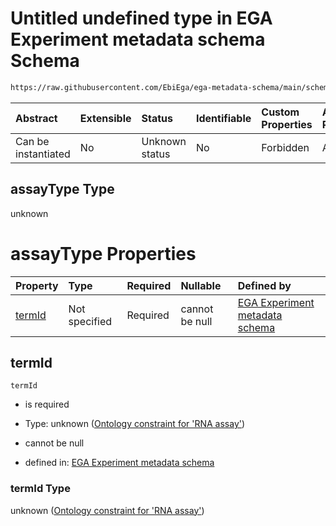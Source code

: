 # Untitled undefined type in EGA Experiment metadata schema Schema

```txt
https://raw.githubusercontent.com/EbiEga/ega-metadata-schema/main/schemas/EGA.experiment.json#/anyOf/1/then/properties/assayType
```



| Abstract            | Extensible | Status         | Identifiable | Custom Properties | Additional Properties | Access Restrictions | Defined In                                                                           |
| :------------------ | :--------- | :------------- | :----------- | :---------------- | :-------------------- | :------------------ | :----------------------------------------------------------------------------------- |
| Can be instantiated | No         | Unknown status | No           | Forbidden         | Allowed               | none                | [EGA.experiment.json\*](../../../schemas/EGA.experiment.json "open original schema") |

## assayType Type

unknown

# assayType Properties

| Property          | Type          | Required | Nullable       | Defined by                                                                                                                                                                                                                                                                                                                                                            |
| :---------------- | :------------ | :------- | :------------- | :-------------------------------------------------------------------------------------------------------------------------------------------------------------------------------------------------------------------------------------------------------------------------------------------------------------------------------------------------------------------- |
| [termId](#termid) | Not specified | Required | cannot be null | [EGA Experiment metadata schema](ega-1-anyof-if-the-assayed-molecule-is-ribonucleic-acid-then-the-assay-type-must-be-of-rna-asay-type-then-properties-assaytype-properties-ontology-constraint-for-rna-assay.md "https://raw.githubusercontent.com/EbiEga/ega-metadata-schema/main/schemas/EGA.experiment.json#/anyOf/1/then/properties/assayType/properties/termId") |

## termId



`termId`

*   is required

*   Type: unknown ([Ontology constraint for 'RNA assay'](ega-1-anyof-if-the-assayed-molecule-is-ribonucleic-acid-then-the-assay-type-must-be-of-rna-asay-type-then-properties-assaytype-properties-ontology-constraint-for-rna-assay.md))

*   cannot be null

*   defined in: [EGA Experiment metadata schema](ega-1-anyof-if-the-assayed-molecule-is-ribonucleic-acid-then-the-assay-type-must-be-of-rna-asay-type-then-properties-assaytype-properties-ontology-constraint-for-rna-assay.md "https://raw.githubusercontent.com/EbiEga/ega-metadata-schema/main/schemas/EGA.experiment.json#/anyOf/1/then/properties/assayType/properties/termId")

### termId Type

unknown ([Ontology constraint for 'RNA assay'](ega-1-anyof-if-the-assayed-molecule-is-ribonucleic-acid-then-the-assay-type-must-be-of-rna-asay-type-then-properties-assaytype-properties-ontology-constraint-for-rna-assay.md))

